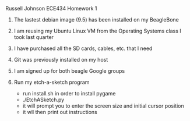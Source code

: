 Russell Johnson
ECE434
Homework 1

1. The lastest debian image (9.5) has been installed on my BeagleBone

2. I am reusing my Ubuntu Linux VM from the Operating Systems class I took last quarter

3. I have purchased all the SD cards, cables, etc. that I need

4. Git was previously installed on my host

5. I am signed up for both beagle Google groups

6. Run my etch-a-sketch program
    - run install.sh in order to install pygame
    - ./EtchASketch.py
    - it will prompt you to enter the screen size and initial cursor position
    - it wll then print out instructions